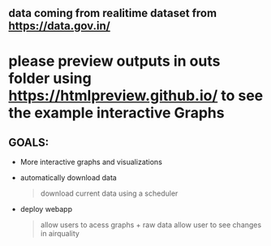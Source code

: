 ## data coming from realitime dataset from https://data.gov.in/
# please preview outputs in outs folder using https://htmlpreview.github.io/ to see the example interactive Graphs

## GOALS:
* More interactive graphs and visualizations

* automatically download data
    > download current data using a scheduler
* deploy webapp
    >allow users to acess graphs + raw data 
    >allow user to see changes in airquality 

